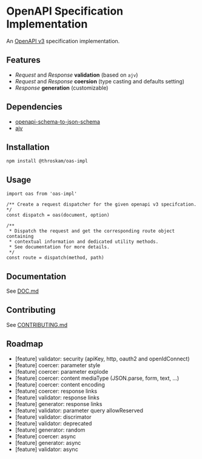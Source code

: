 # OpenAPI Specification Implementation

An [OpenAPI v3](https://github.com/OAI/OpenAPI-Specification/blob/master/versions/3.0.2.md) specification implementation.

## Features

- *Request* and *Response* **validation** (based on `ajv`)
- *Request* and *Response* **coersion** (type casting and defaults setting)
- *Response* **generation** (customizable)

## Dependencies

- [openapi-schema-to-json-schema](https://github.com/mikunn/openapi-schema-to-json-schema)
- [ajv](https://github.com/epoberezkin/ajv)

## Installation

`npm install @throskam/oas-impl`

## Usage

```
import oas from 'oas-impl'

/** Create a request dispatcher for the given openapi v3 specifcation. */
const dispatch = oas(document, option)

/**
 * Dispatch the request and get the corresponding route object containing
 * contextual information and dedicated utility methods.
 * See documentation for more details.
 */
const route = dispatch(method, path)
```

## Documentation

See [DOC.md](DOC.md)

## Contributing

See [CONTRIBUTING.md](CONTRIBUTING.md)

## Roadmap

- [feature] validator: security (apiKey, http, oauth2 and openIdConnect)
- [feature] coercer: parameter style
- [feature] coercer: parameter explode
- [feature] coercer: content mediaType (JSON.parse, form, text, ...)
- [feature] coercer: content encoding
- [feature] coercer: response links
- [feature] validator: response links
- [feature] generator: response links
- [feature] validator: parameter query allowReserved
- [feature] validator: discrimator
- [feature] validator: deprecated
- [feature] generator: random
- [feature] coercer: async
- [feature] generator: async
- [feature] validator: async
